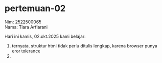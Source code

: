 # pertemuan-02
Nim: 2522500065<br> 
Nama: Tiara Arfiarani<br>

Hari ini kamis, 02.okt.2025 kami belajar:<br> 
1) ternyata, struktur html tidak perlu ditulis lengkap, karena browser punya eror tolerance<br>
2) 